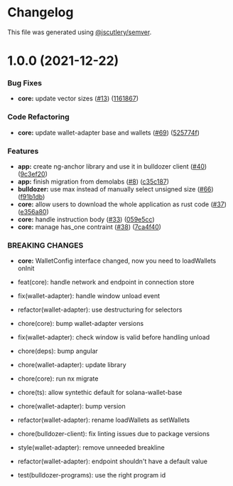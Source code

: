 # Changelog

This file was generated using [@jscutlery/semver](https://github.com/jscutlery/semver).

# 1.0.0 (2021-12-22)


### Bug Fixes

* **core:** update vector sizes ([#13](https://github.com/andresmgsl/platform/issues/13)) ([1161867](https://github.com/andresmgsl/platform/commit/1161867a31cb2a389699b7d6ad9a6a7d8e09a37b))


### Code Refactoring

* **core:** update wallet-adapter base and wallets ([#69](https://github.com/andresmgsl/platform/issues/69)) ([525774f](https://github.com/andresmgsl/platform/commit/525774f245ef130f736b10ae96c3a52b66ffe650))


### Features

* **app:** create ng-anchor library and use it in bulldozer client ([#40](https://github.com/andresmgsl/platform/issues/40)) ([9c3ef20](https://github.com/andresmgsl/platform/commit/9c3ef203ad091093808049a7a3ca12385c5cac4c))
* **app:** finish migration from demolabs ([#8](https://github.com/andresmgsl/platform/issues/8)) ([c35c187](https://github.com/andresmgsl/platform/commit/c35c1879c2570fb946118458436e24fb304af415))
* **bulldozer:** use max instead of manually select unsigned size ([#66](https://github.com/andresmgsl/platform/issues/66)) ([f91b1db](https://github.com/andresmgsl/platform/commit/f91b1db1ff99d0559d4043f556371ff455cb3a14))
* **core:** allow users to download the whole application as rust code ([#37](https://github.com/andresmgsl/platform/issues/37)) ([e356a80](https://github.com/andresmgsl/platform/commit/e356a8045351650362d8913b4cc491341d77f522))
* **core:** handle instruction body ([#33](https://github.com/andresmgsl/platform/issues/33)) ([059e5cc](https://github.com/andresmgsl/platform/commit/059e5cce7262132f33b502db9dbc19846a9c6e5c))
* **core:** manage has_one contraint ([#38](https://github.com/andresmgsl/platform/issues/38)) ([7ca4f40](https://github.com/andresmgsl/platform/commit/7ca4f4022d235d6c8fd944f638b9abc084bddd45))


### BREAKING CHANGES

* **core:** WalletConfig interface changed, now you need to loadWallets onInit

* feat(core): handle network and endpoint in connection store

* fix(wallet-adapter): handle window unload event

* refactor(wallet-adapter): use destructuring for selectors

* chore(core): bump wallet-adapter versions

* fix(wallet-adapter): check window is valid before handling unload

* chore(deps): bump angular

* chore(wallet-adapter): update library

* chore(core): run nx migrate

* chore(ts): allow syntethic default for solana-wallet-base

* chore(wallet-adapter): bump version

* refactor(wallet-adapter): rename loadWallets as setWallets

* chore(bulldozer-client): fix linting issues due to package versions

* style(wallet-adapter): remove unneeded breakline

* refactor(wallet-adapter): endpoint shouldn't have a default value

* test(bulldozer-programs): use the right program id

